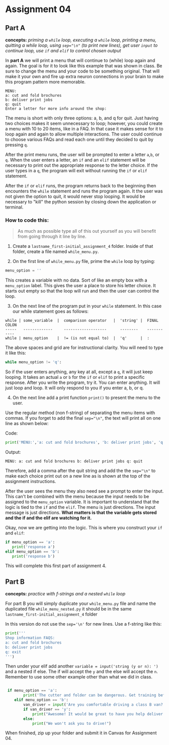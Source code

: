 # Assignment 04

## Part A
**concepts:**  *priming a `while` loop, executing a `while` loop, printing a menu, quitting a while loop, using `sep="\n"` (to print new lines), get user `input` to continue loop, use `if` and `elif` to control chosen output*

In **part A** we will print a menu that will continue to (while) loop again and again. The goal is for it to look like this example that was shown in class. Be sure to change the menu and your code to be something original. That will make it your own and fire up extra neuron connections in your brain to make this program pattern more memorable.

```
MENU:
a: cut and fold brochures
b: deliver print jobs
q: quit
Enter a letter for more info around the shop:
```
The menu is short with only three options: a, b, and q for quit. Just having two choices makes it seem unnecessary to loop; however, you could create a menu with 10 to 20 items, like in a FAQ. In that case it makes sense for it to loop again and again to allow multiple interactions. The user could continue to choose various FAQs and read each one until they decided to quit by pressing `q`.

After the print menu runs, the user will be prompted to enter a letter  `a`,`b`, or `q`. When the user enters a letter, an `if` and an `elif` statement will be necessary to print out the appropriate response to the letter choice. If the user types in a `q`, the program will exit without running the `if` or `elif` statement.

After the `if` or `elif` runs, the program returns back to the beginning then encounters the `while` statement and runs the program again. It the user was not given the option to quit, it would never stop looping. It would be necessary to "kill" the python session by closing down the application or terminal.

### How to code this:

>As much as possible type all of this out yourself as you will benefit from going through it line by line.

1. Create a `lastname_first-initial_assignment_4` folder. Inside of that folder, create a file named ```while_menu.py```.

2. On the first line of `while_menu.py` file, prime the `while` loop by typing:

```python 
menu_option = ''
```
This creates a variable with no data. Sort of like an empty box with a `menu_option` label. This gives the user a place to store his letter choice. It starts out empty so that the loop will run and then the user can control the loop.

3. On the next line of the program put in your `while` statement. In this case our while statement goes as follows:

```
while | some_variable  |  comparison operator   |  'string' |  FINAL COLON
-----   -------------     -------------------      --------    -----------
while | menu_option    |  != (is not equal to)  |  'q'      |  :
```
The above spaces and grid are for instructional clarity. You will need to type it like this:

```python
while menu_option != 'q':
```
So if the user enters anything, any key at all, except a `q`, it will just keep looping. It takes an actual `a` or `b` for the `if` or `elif` to print a specific response. After you write the program, try it. You can enter anything. It will just loop and loop. It will only respond to you if you enter a, b, or q.

4. On the next line add a print function `print()` to present the menu to the user.

Use the regular method (non f-string) of separating the menu items with commas. If you forget to add the final `sep="\n"`, the text will print all on one line as shown below:

Code:
```python
print('MENU:','a: cut and fold brochures', 'b: deliver print jobs', 'q: quit')
 ```
Output:
 ```
 MENU: a: cut and fold brochures b: deliver print jobs q: quit
 ```

 Therefore, add a comma after the quit string and add the the `sep="\n"` to make each choice print out on a new line as is shown at the top of the assignment instructions.

 After the user sees the menu they also need see a prompt to enter the input. This can't be combined with the menu because the input needs to be assigned to the `menu_option` variable.  It is important to understand that the logic is tied to the `if` and the `elif`. The menu is just directions. The input message is just directions. **What matters is that the variable gets stored and the if and the elif are watching for it.**

 Okay, now we are getting into the logic. This is where you construct your `if` and `elif`:

 ```python
 if menu_option == 'a':
    print('response a')
elif menu_option == 'b':
    print('response b')
  ``` 

This will complete this first part of assignment 4.

## Part B

**concepts:**  *practice with f-strings and a nested `while` loop*

For part B you will simply duplicate your `while_menu.py` file and name the duplicated file `while_menu_nested.py` it should be in the same `lastname_first-initial_assignment_4` folder

In this version do not use the `sep='\n'` for new lines. Use a f-string like this:

```python
print('''
Shop information FAQS:
a: cut and fold brochures
b: deliver print jobs
q: exit 
''')
```
Then under your elif add another `variable = input('string (y or n): ')` and a nested if else. The if will accept the `y` and the else will accept the `n`. Remember to use some other example other than what we did in class.

```python

 if menu_option == 'a':
        print('The cutter and folder can be dangerous. Get training before using!')
    elif menu_option == 'b':
        van_driver = input('Are you comfortable driving a class B van? enter (y or n): ')
        if van_driver == 'y':
            print("Awesome! It would be great to have you help deliver on occasion!")
        else:
            print("We won't ask you to drive!")
```

When finished, zip up your folder and submit it in Canvas for Assignment 04.
